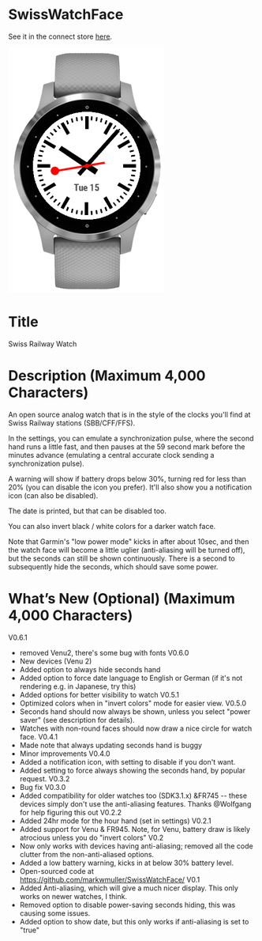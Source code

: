 # SwissWatchFace

See it in the connect store [here](https://apps.garmin.com/en-US/apps/f68717e8-9ada-4919-a0b2-be634dd116e2).

![Default look](https://github.com/markwmuller/SwissWatchFace/blob/master/img_light.png)

# Title

Swiss Railway Watch

#  Description (Maximum 4,000 Characters)

An open source analog watch that is in the style of the clocks you'll find at Swiss Railway stations (SBB/CFF/FFS). 

In the settings, you can emulate a synchronization pulse, where the second hand runs a little fast, and then pauses at the 59 second mark before the minutes advance (emulating a central accurate clock sending a synchronization pulse). 

A warning will show if battery drops below 30%, turning red for less than 20% (you can disable the icon you prefer). It'll also show you a notification icon (can also be disabled).

The date is printed, but that can be disabled too. 

You can also invert black / white colors for a darker watch face. 

Note that Garmin's "low power mode" kicks in after about 10sec, and then the watch face will become a little uglier (anti-aliasing will be turned off), but the seconds can still be shown continuously. There is a second to subsequently hide the seconds, which should save some power.

#  What’s New (Optional) (Maximum 4,000 Characters)
V0.6.1
* removed Venu2, there's some bug with fonts
V0.6.0
* New devices (Venu 2)
* Added option to always hide seconds hand
* Added option to force date language to English or German (if it's not rendering e.g. in Japanese, try this)
* Added options for better visibility to watch
V0.5.1
* Optimized colors when in "invert colors" mode for easier view. 
V0.5.0
* Seconds hand should now always be shown, unless you select "power saver" (see description for details). 
* Watches with non-round faces should now draw a nice circle for watch face. 
V0.4.1
* Made note that always updating seconds hand is buggy
* Minor improvements
V0.4.0
* Added a notification icon, with setting to disable if you don't want.
* Added setting to force always showing the seconds hand, by popular request. 
V0.3.2
* Bug fix
V0.3.0
* Added compatibility for older watches too (SDK3.1.x) &FR745 -- these devices simply don't use the anti-aliasing features. Thanks @Wolfgang for help figuring this out
V0.2.2
* Added 24hr mode for the hour hand (set in settings)
V0.2.1
* Added support for Venu & FR945. Note, for Venu, battery draw is likely atrocious unless you do "invert colors"
V0.2 
* Now only works with devices having anti-aliasing; removed all the code clutter from the non-anti-aliased options.
* Added a low battery warning, kicks in at below 30% battery level.
* Open-sourced code at https://github.com/markwmuller/SwissWatchFace/
V0.1
* Added Anti-aliasing, which will give a much nicer display. This only works on newer watches, I think. 
* Removed option to disable power-saving seconds hiding, this was causing some issues. 
* Added option to show date, but this only works if anti-aliasing is set to "true"



